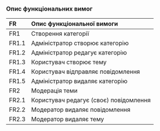 ### Опис функціональних вимог

|FR|Опис функціональної вимоги|
|:-|:-|
|FR1|Створення категорії|
|FR1.1|Адміністратор створює категорію|
|FR1.2|Адміністратор редагує категорію|
|FR1.3|Користувач створює тему|
|FR1.4|Користувач відправляє повідомлення|
|FR1.5|Адміністратор видаляє категорію|
|FR2|Модерація теми|
|FR2.1|Користувач редагує (своє) повідомлення|
|FR2.2|Модератор видаляє повідомлення|
|FR2.3|Модератор видаляє тему|
